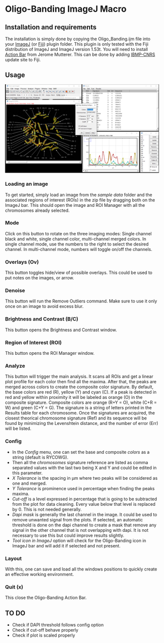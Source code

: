 # Oligo-Banding ImageJ Macro

## Installation and requirements
The installation is simply done by copying the Oligo_Banding.ijm file into your [ImageJ](https://imagej.net/) (or [Fiji](https://fiji.sc/)) plugin folder. This plugin is only tested with the Fiji distribution of ImageJ and ImageJ version 1.53t. You will need to install [Action Bar](https://figshare.com/articles/dataset/Custom_toolbars_and_mini_applications_with_Action_Bar/3397603/12) from Jerome Mutterer. This can be done by adding [IBMP-CNRS](https://sites.imagej.net/Mutterer/) update site to Fiji.

## Usage
<img src="https://github.com/alexandrebastien/Oligo-Banding/blob/main/oligo%20banding/Oligo-Banding%20Screenshot.png" width="600">

### Loading an image
To get started, simply load an image from the *sample data* folder and the associated regions of interest (ROIs) in the zip file by dragging both on the ImageJ bar. This should open the image and ROI Manager with all the chromosomes already selected.

### Mode
Click on this button to rotate on the three imaging modes: Single channel black and white, single channel color, multi-channel merged colors. In single channel mode, use the numbers to the right to select the desired channel. In multi-channel mode, numbers will toggle on/off the channels.

### Overlays (Ov)
This button toggles hide/view of possible overlays. This could be used to put notes on the images, or arrow.

### Denoise
This button will run the Remove Outliers command. Make sure to use it only once on an image to avoid excess blur.

### Brightness and Contrast (B/C)
This button opens the Brightness and Contrast window.

### Region of Interest (ROI)
This button opens the ROI Manager window.

### Analyze
This button will trigger the main analysis. It scans all ROIs and get a linear plot profile for each color then find all the maxima. After that, the peaks are merged across colors to create the composite color signature. By default, the base colors are red (R), yellow (Y) and cyan (C). If a peak is detected in red and yellow within proximity it will be labeled as orange (O) in the composite signature. Composite colors are orange (R+Y = O), white (C+R = W) and green (C+Y = G). The signature is a string of letters printed in the Results table for each chromosome. Once the signatures are acquired, the closest theorical chromosome signature (Ref) and its sequence will be found by minimizing the Levenshtein distance, and the number of error (Err) will be listed.

### Config
* In the *Config* menu, one can set the base and composite *colors* as a string (default is RYCOWG).
* Then all the *chromosomes* signature reference are listed as comma separated values with the last two being X and Y and could be edited in this parameter.
* *X Tolerance* is the spacing in µm where two peaks will be considered as one and merged.
* *Y Tolerance* is prominence used in percentage when finding the peaks maxima.
* *Cut-off* is a level expressed in percentage that is going to be subtracted from the plot for data cleaning. Every value below that level is replaced by 0. This is not needed generally.
* *Dapi mask* is generally the last channel in the image. It could be used to remove unwanted signal from the plots. If selected, an automatic threshold is done on the dapi channel to create a mask that remove any signal in the other channel that is not overlapping with dapi. It is not necessary to use this but could improve results slightly.
* *Tool icon in ImageJ* option will check for the Oligo-Banding icon in ImageJ bar and will add it if selected and not present.

### Layout
With this, one can save and load all the windows positions to quickly create an effective working environment.

### Quit (x)
This close the Oligo-Banding Action Bar.

## TO DO

* Check if DAPI threshold follows config option
* Check if cut-off behave properly
* Check if plot is scaled properly

